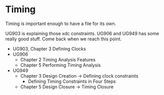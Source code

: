 # Timing

Timing is important enough to have a file for its own.

UG903 is explaining those xdc constraints. UG906 and UG949 has some really good stuff.
Come back when we reach this point.

- UG903, Chapter 3 Defining Clocks
- UG906
  - Chapter 2 Timing Analysis Features
  - Chapter 5 Performing Timing Analysis
- UG949
  - Chapter 3 Design Creation -> Defining clock constraints
    - Defining Timing Constraints in Four Steps
  - Chapter 5 Design Closure -> Timing Closure
